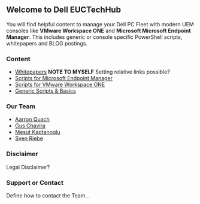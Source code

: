 ## Welcome to Dell EUCTechHub

You will find helpful content to manage your Dell PC Fleet with modern UEM consoles like **VMware Workspace ONE** and **Microsoft Microsoft Endpoint Manager**. This includes generic or console specific PowerShell scripts, whitepapers and BLOG postings. 

### Content
- [Whitepapers](https://github.com/dell/EUCTechHub/tree/main/Whitepapers) **NOTE TO MYSELF** Setting relative links possible?
- [Scripts for Microsoft Endpoint Manager](https://github.com/dell/EUCTechHub/tree/main/Scripts/MEM-InTune)
- [Scripts for VMware Workspace ONE](https://github.com/dell/EUCTechHub/tree/main/Scripts/Workspace%20ONE)
- [Generic Scripts & Basics](https://github.com/dell/EUCTechHub/tree/main/Scripts/General)

### Our Team
- [Aarron Quach](https://github.com/aquachdell)
- [Gus Chavira](https://github.com/gchaviradell)
- [Mesut Kaptanoglu](https://github.com/mesutkdell)
- [Sven Riebe](https://github.com/svenriebedell)

### Disclaimer
Legal Disclaimer?

### Support or Contact
Define how to contact the Team...
